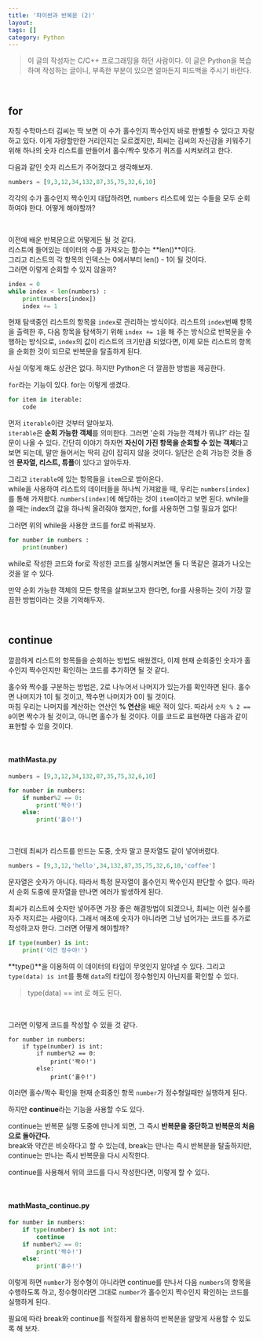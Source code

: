 ```yaml
---
title: '파이썬과 반복문 (2)'
layout: 
tags: []
category: Python
---
```

> 이 글의 작성자는 C/C++ 프로그래밍을 하던 사람이다.
> 이 글은 Python을 복습하며 작성하는 글이니, 부족한 부분이 있으면 얼마든지 피드백을 주시기 바란다.

&nbsp;

## for

자칭 수학마스터 김씨는 딱 보면 이 수가 홀수인지 짝수인지 바로 판별할 수 있다고 자랑하고 있다. 이게 자랑할만한 거리인지는 모르겠지만, 최씨는 김씨의 자신감을 키워주기 위해 하나의 숫자 리스트를 만들어서 홀수/짝수 맞추기 퀴즈를 시켜보려고 한다.

다음과 같인 숫자 리스트가 주어졌다고 생각해보자.

```python
numbers = [9,3,12,34,132,87,35,75,32,6,10]
```

각각의 수가 홀수인지 짝수인지 대답하려면, ``numbers`` 리스트에 있는 수들을 모두 순회하여야 한다. 어떻게 해야할까?

&nbsp;

이전에 배운 반복문으로 어떻게든 될 것 같다.  
리스트에 들어있는 데이터의 수를 가져오는 함수는 **len()**이다.  
그리고 리스트의 각 항목의 인덱스는 0에서부터 len() - 1이 될 것이다.  
그러면 이렇게 순회할 수 있지 않을까?

```python
index = 0
while index < len(numbers) :
    print(numbers[index])
	index += 1
```

현재 탐색중인 리스트의 항목을 ``index``로 관리하는 방식이다. 리스트의 ``index``번째 항목을 출력한 후, 다음 항목을 탐색하기 위해 ``index += 1``을 해 주는 방식으로 반복문을 수행하는 방식으로, ``index``의 값이 리스트의 크기만큼 되었다면, 이제 모든 리스트의 항목을 순회한 것이 되므로 반복문을 탈출하게 된다.

사실 이렇게 해도 상관은 없다. 하지만 Python은 더 깔끔한 방법을 제공한다.

``for``라는 기능이 있다. for는 이렇게 생겼다.

```python
for item in iterable:
    code
```

먼저 ``iterable``이란 것부터 알아보자.  
``iterable``은 **순회 가능한 객체**를 의미한다. 그러면 '순회 가능한 객체가 뭐냐?' 라는 질문이 나올 수 있다. 간단히 이야기 하자면 **자신이 가진 항목을 순회할 수 있는 객체**라고 보면 되는데, 말만 들어서는 딱히 감이 잡히지 않을 것이다. 일단은 순회 가능한 것들 중엔 **문자열, 리스트, 튜플**이 있다고 알아두자.

그리고 ``iterable``에 있는 항목들을 ``item``으로 받아온다.  
while을 사용하여 리스트의 데이터들을 하나씩 가져왔을 때, 우리는 ``numbers[index]``를 통해 가져왔다. ``numbers[index]``에 해당하는 것이 ``item``이라고 보면 된다. while을 쓸 때는 index의 값을 하나씩 올려줘야 했지만, for를 사용하면 그럴 필요가 없다!

그러면 위의 while을 사용한 코드를 for로 바꿔보자.

```python
for number in numbers :
    print(number)
```

while로 작성한 코드와 for로 작성한 코드를 실행시켜보면 둘 다 똑같은 결과가 나오는 것을 알 수 있다.

만약 순회 가능한 객체의 모든 항목을 살펴보고자 한다면, for를 사용하는 것이 가장 깔끔한 방법이라는 것을 기억해두자.

&nbsp;

## continue

깔끔하게 리스트의 항목들을 순회하는 방법도 배웠겠다, 이제 현재 순회중인 숫자가 홀수인지 짝수인지만 확인하는 코드를 추가하면 될 것 같다.

홀수와 짝수를 구분하는 방법은, 2로 나누어서 나머지가 있는가를 확인하면 된다. 홀수면 나머지가 1이 될 것이고, 짝수면 나머지가 0이 될 것이다.  
마침 우리는 나머지를 계산하는 연산인 **% 연산**을 배운 적이 있다. 따라서 ``숫자 % 2 == 0``이면 짝수가 될 것이고, 아니면 홀수가 될 것이다. 이를 코드로 표현하면 다음과 같이 표현할 수 있을 것이다.

&nbsp;

#### mathMasta.py
```python
numbers = [9,3,12,34,132,87,35,75,32,6,10]

for number in numbers:
    if number%2 == 0:
        print('짝수!')
    else:
        print('홀수!')
```

&nbsp;

그런데 최씨가 리스트를 만드는 도중, 숫자 말고 문자열도 같이 넣어버렸다.

```python
numbers = [9,3,12,'hello',34,132,87,35,75,32,6,10,'coffee']
```

문자열은 숫자가 아니다. 따라서 특정 문자열이 홀수인지 짝수인지 판단할 수 없다. 따라서 순회 도중에 문자열을 만나면 에러가 발생하게 된다.

최씨가 리스트에 숫자만 넣어주면 가장 좋은 해결방법이 되겠으나, 최씨는 이런 실수를 자주 저지르는 사람이다. 그래서 애초에 숫자가 아니라면 그냥 넘어가는 코드를 추가로 작성하고자 한다. 그러면 어떻게 해야할까?

```python
if type(number) is int:
    print('이건 정수야!')
```

**type()**을 이용하여 이 데이터의 타입이 무엇인지 알아낼 수 있다.
그리고 ``type(data) is int``를 통해 ``data``의 타입이 정수형인지 아닌지를 확인할 수 있다.

> type(data) == int 로 해도 된다.

&nbsp;

그러면 이렇게 코드를 작성할 수 있을 것 같다.

```
for number in numbers:
    if type(number) is int:
        if number%2 == 0:
            print('짝수!')
        else:
            print('홀수!')
```

이러면 홀수/짝수 확인을 현재 순회중인 항목 ``number``가 정수형일때만 실행하게 된다.

하지만 **continue**라는 기능을 사용할 수도 있다.

continue는 반복문 실행 도중에 만나게 되면, 그 즉시 **반복문을 중단하고 반복문의 처음으로 돌아간다.**  
break와 약간은 비슷하다고 할 수 있는데, break는 만나는 즉시 반복문을 탈출하지만, continue는 만나는 즉시 반복문을 다시 시작한다.

continue를 사용해서 위의 코드를 다시 작성한다면, 이렇게 할 수 있다.

&nbsp;

#### mathMasta_continue.py
```python
for number in numbers:
    if type(number) is not int:
        continue
    if number%2 == 0:
        print('짝수!')
    else:
        print('홀수!')
```

이렇게 하면 ``number``가 정수형이 아니라면 continue를 만나서 다음 ``numbers``의 항목을 수행하도록 하고, 정수형이라면 그대로 ``number``가 홀수인지 짝수인지 확인하는 코드를 실행하게 된다.

필요에 따라 break와 continue를 적절하게 활용하여 반복문을 알맞게 사용할 수 있도록 해 보자.

&nbsp;